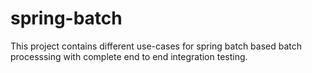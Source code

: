 # spring-batch
This project contains different use-cases for spring batch based batch processsing with complete end to end integration testing.
